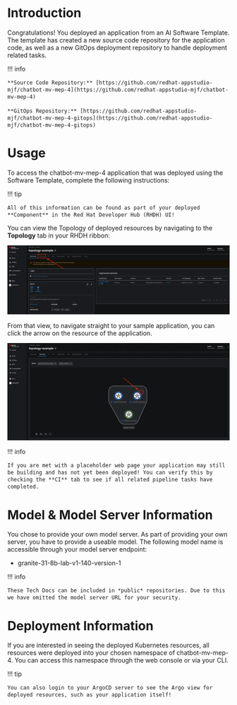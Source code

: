# **Introduction**

Congratulations! You deployed an application from an AI Software Template. The template has created a new source code repository for the application code, as well as a new GitOps deployment repository to handle deployment related tasks.

!!! info

    **Source Code Repository:** [https://github.com/redhat-appstudio-mjf/chatbot-mv-mep-4](https://github.com/redhat-appstudio-mjf/chatbot-mv-mep-4)

    **GitOps Repository:** [https://github.com/redhat-appstudio-mjf/chatbot-mv-mep-4-gitops](https://github.com/redhat-appstudio-mjf/chatbot-mv-mep-4-gitops)

# **Usage**

To access the chatbot-mv-mep-4 application that was deployed using the Software Template, complete the following instructions:

!!! tip

    All of this information can be found as part of your deployed **Component** in the Red Hat Developer Hub (RHDH) UI!

You can view the Topology of deployed resources by navigating to the **Topology** tab in your RHDH ribbon:

![Topology Ribbon](./images/topology-ribbon.png)

From that view, to navigate straight to your sample application, you can click the arrow on the resource of the application.

![Topology View Application Link](./images/topology-app-link.png)

!!! info

    If you are met with a placeholder web page your application may still be building and has not yet been deployed! You can verify this by checking the **CI** tab to see if all related pipeline tasks have completed.

# **Model & Model Server Information**
You chose to provide your own model server. As part of providing your own server, you have to provide a useable model. The following model name is accessible through your model server endpoint:

- granite-31-8b-lab-v1-140-version-1

!!! info

    These Tech Docs can be included in *public* repositories. Due to this we have omitted the model server URL for your security.

# **Deployment Information**

If you are interested in seeing the deployed Kubernetes resources, all resources were deployed into your chosen namespace of chatbot-mv-mep-4. You can access this namespace through the web console or via your CLI.

!!! tip

    You can also login to your ArgoCD server to see the Argo view for deployed resources, such as your application itself!
